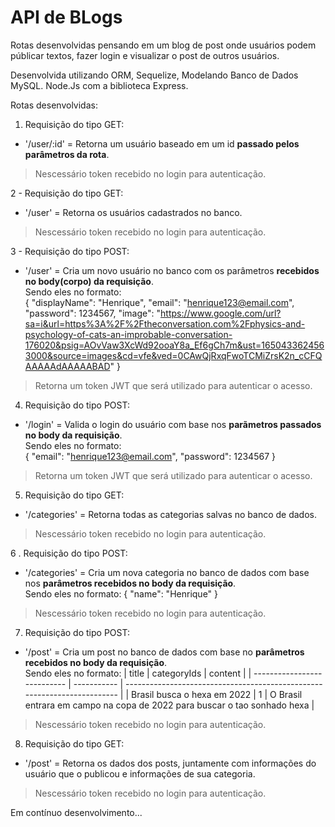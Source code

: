 # API de BLogs

Rotas desenvolvidas pensando em um blog de post onde usuários podem públicar textos, fazer login e visualizar o post de outros usuários.

Desenvolvida utilizando ORM, Sequelize, Modelando Banco de Dados MySQL.
Node.Js com a biblioteca Express.

Rotas desenvolvidas:
1. Requisição do tipo GET:  
* '/user/:id' = Retorna um usuário baseado em um id __passado pelos parâmetros da rota__. 
> Nescessário token recebido no login para autenticação.

2 - Requisição do tipo GET:  
* '/user' = Retorna os usuários cadastrados no banco.
> Nescessário token recebido no login para autenticação.

3 - Requisição do tipo POST:  
* '/user' = Cria um novo usuário no banco com os parâmetros __recebidos no body(corpo) da requisição__.  
Sendo eles no formato:  
{
	"displayName": "Henrique",
	"email": "henrique123@email.com",
	"password": 1234567,
	"image": "https://www.google.com/url?sa=i&url=https%3A%2F%2Ftheconversation.com%2Fphysics-and-psychology-of-cats-an-improbable-conversation-176020&psig=AOvVaw3XcWd92ooaY8a_Ef6gCh7m&ust=1650433624563000&source=images&cd=vfe&ved=0CAwQjRxqFwoTCMiZrsK2n_cCFQAAAAAdAAAAABAD"
}
> Retorna um token JWT que será utilizado para autenticar o acesso.

4. Requisição do tipo POST:  
* '/login' = Valida o login do usuário com base nos __parãmetros passados no body da requisição__.  
Sendo eles no formato:  
{
	"email": "henrique123@email.com",
	"password": 1234567
}
> Retorna um token JWT que será utilizado para autenticar o acesso.

5. Requisição do tipo GET:  
* '/categories' = Retorna todas as categorias salvas no banco de dados.
> Nescessário token recebido no login para autenticação.

6 . Requisição do tipo POST:  
* '/categories' = Cria um nova categoria no banco de dados com base nos __parâmetros recebidos no body da requisição__.  
Sendo eles no formato:
{
	"name": "Henrique"
}
> Nescessário token recebido no login para autenticação.

7. Requisição do tipo POST:  
* '/post' = Cria um post no banco de dados com base no __parâmetros recebidos no body da requisição__.  
Sendo eles no formato:
| title                       | categoryIds | content                                                                  |
| --------------------------- | ----------- | ------------------------------------------------------------------------ |
| Brasil busca o hexa em 2022 | 1           | O Brasil entrara em campo na copa de 2022 para buscar o tao sonhado hexa |
> Nescessário token recebido no login para autenticação.

8. Requisição do tipo GET:  
* '/post' = Retorna os dados dos posts, juntamente com informações do usuário que o publicou e informações de sua categoria.
> Nescessário token recebido no login para autenticação.

Em contínuo desenvolvimento...
